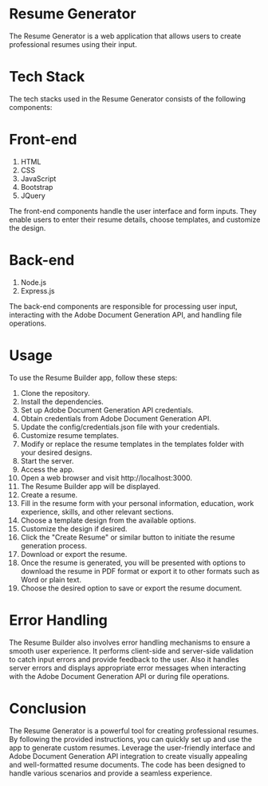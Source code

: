 # Resume Generator
The Resume Generator is a web application that allows users to create professional resumes using their input.
# Tech Stack
The tech stacks used in the Resume Generator consists of the following components:

# Front-end
1. HTML
2. CSS
3. JavaScript
4. Bootstrap
5. JQuery

The front-end components handle the user interface and form inputs. They enable users to enter their resume details, choose templates, and customize the design.

# Back-end
1. Node.js
2. Express.js

The back-end components are responsible for processing user input, interacting with the Adobe Document Generation API, and handling file operations.

# Usage
To use the Resume Builder app, follow these steps:

1. Clone the repository.
2. Install the dependencies.
3. Set up Adobe Document Generation API credentials.
4. Obtain credentials from Adobe Document Generation API.
5. Update the config/credentials.json file with your credentials.
6. Customize resume templates.
7. Modify or replace the resume templates in the templates folder with your desired designs.
8. Start the server.
9. Access the app.
10. Open a web browser and visit http://localhost:3000.
11. The Resume Builder app will be displayed.
12. Create a resume.
13. Fill in the resume form with your personal information, education, work experience, skills, and other relevant sections.
14. Choose a template design from the available options.
15. Customize the design if desired.
16. Click the "Create Resume" or similar button to initiate the resume generation process.
17. Download or export the resume.
18. Once the resume is generated, you will be presented with options to download the resume in PDF format or export it to other formats such as Word or plain text.
19. Choose the desired option to save or export the resume document.

# Error Handling
The Resume Builder also involves error handling mechanisms to ensure a smooth user experience. It performs client-side and server-side validation to catch input errors and provide feedback to the user. Also it handles server errors and displays appropriate error messages when interacting with the Adobe Document Generation API or during file operations.

# Conclusion
The Resume Generator is a powerful tool for creating professional resumes. By following the provided instructions, you can quickly set up and use the app to generate custom resumes. Leverage the user-friendly interface and Adobe Document Generation API integration to create visually appealing and well-formatted resume documents. The code has been designed to handle various scenarios and provide a seamless experience.
